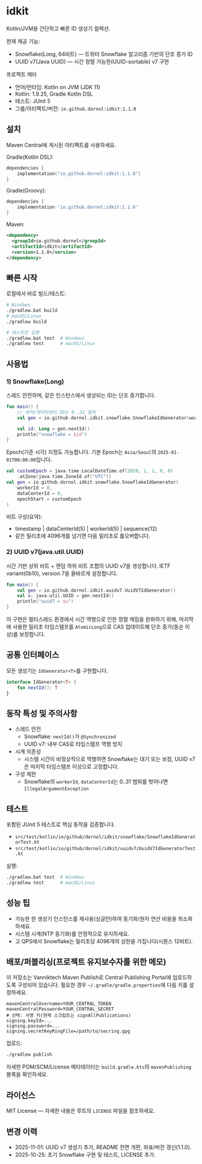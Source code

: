 # idkit

Kotlin/JVM용 간단하고 빠른 ID 생성기 컬렉션.

현재 제공 기능:
- Snowflake(Long, 64비트) — 트위터 Snowflake 알고리즘 기반의 단조 증가 ID
- UUID v7(Java UUID) — 시간 정렬 가능한(UUID-sortable) v7 구현

프로젝트 메타
- 언어/런타임: Kotlin on JVM (JDK 11)
- Kotlin: 1.9.25, Gradle Kotlin DSL
- 테스트: JUnit 5
- 그룹/아티팩트/버전: `io.github.dornol:idkit:1.1.0`

## 설치
Maven Central에 게시된 아티팩트를 사용하세요.

Gradle(Kotlin DSL):
```kotlin
dependencies {
    implementation("io.github.dornol:idkit:1.1.0")
}
```

Gradle(Groovy):
```groovy
dependencies {
    implementation 'io.github.dornol:idkit:1.1.0'
}
```

Maven:
```xml
<dependency>
  <groupId>io.github.dornol</groupId>
  <artifactId>idkit</artifactId>
  <version>1.1.0</version>
</dependency>
```

## 빠른 시작
로컬에서 바로 빌드/테스트:
```bash
# Windows
./gradlew.bat build
# macOS/Linux
./gradlew build

# 테스트만 실행
./gradlew.bat test  # Windows
./gradlew test      # macOS/Linux
```

## 사용법
### 1) Snowflake(Long)
스레드 안전하며, 같은 인스턴스에서 생성되는 ID는 단조 증가합니다.

```kotlin
fun main() {
    // 워커/데이터센터 ID는 0..31 범위
    val gen = io.github.dornol.idkit.snowflake.SnowflakeIdGenerator(workerId = 1, dataCenterId = 2)

    val id: Long = gen.nextId()
    println("snowflake = $id")
}
```

Epoch(기준 시각) 지정도 가능합니다. 기본 Epoch는 `Asia/Seoul`의 `2025-01-01T00:00:00`입니다.
```kotlin
val customEpoch = java.time.LocalDateTime.of(2020, 1, 1, 0, 0)
    .atZone(java.time.ZoneId.of("UTC"))
val gen = io.github.dornol.idkit.snowflake.SnowflakeIdGenerator(
    workerId = 0,
    dataCenterId = 0,
    epochStart = customEpoch
)
```

비트 구성(요약):
- timestamp | dataCenterId(5) | workerId(5) | sequence(12)
- 같은 밀리초에 4096개를 넘기면 다음 밀리초로 롤오버합니다.

### 2) UUID v7(java.util.UUID)
시간 기반 상위 비트 + 랜덤 하위 비트 조합의 UUID v7을 생성합니다. IETF variant(0b10), version 7을 올바르게 설정합니다.

```kotlin
fun main() {
    val gen = io.github.dornol.idkit.uuidv7.UuidV7IdGenerator()
    val u: java.util.UUID = gen.nextId()
    println("uuid7 = $u")
}
```

이 구현은 멀티스레드 환경에서 시간 역행으로 인한 정렬 깨짐을 완화하기 위해, 마지막에 사용한 밀리초 타임스탬프를 `AtomicLong`으로 CAS 업데이트해 단조 증가(동순 이상)를 보장합니다.

## 공통 인터페이스
모든 생성기는 `IdGenerator<T>`를 구현합니다.

```kotlin
interface IdGenerator<T> {
    fun nextId(): T
}
```

## 동작 특성 및 주의사항
- 스레드 안전
  - Snowflake: `nextId()`가 `@Synchronized`
  - UUID v7: 내부 CAS로 타임스탬프 역행 방지
- 시계 의존성
  - 시스템 시간이 비정상적으로 역행하면 Snowflake는 대기 또는 보정, UUID v7은 마지막 타임스탬프 이상으로 고정합니다.
- 구성 제한
  - Snowflake의 `workerId`, `dataCenterId`는 0..31 범위를 벗어나면 `IllegalArgumentException`

## 테스트
포함된 JUnit 5 테스트로 핵심 동작을 검증합니다.
- `src/test/kotlin/io/github/dornol/idkit/snowflake/SnowflakeIdGeneratorTest.kt`
- `src/test/kotlin/io/github/dornol/idkit/uuidv7/UuidV7IdGeneratorTest.kt`

실행:
```bash
./gradlew.bat test  # Windows
./gradlew test      # macOS/Linux
```

## 성능 팁
- 가능한 한 생성기 인스턴스를 재사용(싱글턴)하여 동기화/원자 연산 비용을 최소화하세요.
- 시스템 시계(NTP 동기화)를 안정적으로 유지하세요.
- 고 QPS에서 Snowflake는 밀리초당 4096개의 상한을 가집니다(시퀀스 12비트).

## 배포/퍼블리싱(프로젝트 유지보수자를 위한 메모)
이 저장소는 Vanniktech Maven Publish로 Central Publishing Portal에 업로드하도록 구성되어 있습니다. 필요한 경우 `~/.gradle/gradle.properties`에 다음 키를 설정하세요.

```
mavenCentralUsername=YOUR_CENTRAL_TOKEN
mavenCentralPassword=YOUR_CENTRAL_SECRET
# 선택: 서명 키(현재 스크립트는 signAllPublications)
signing.keyId=...
signing.password=...
signing.secretKeyRingFile=/path/to/secring.gpg
```

업로드:
```bash
./gradlew publish
```

자세한 POM/SCM/License 메타데이터는 `build.gradle.kts`의 `mavenPublishing` 블록을 확인하세요.

## 라이선스
MIT License — 자세한 내용은 루트의 `LICENSE` 파일을 참조하세요.

## 변경 이력
- 2025-11-01: UUID v7 생성기 추가, README 전면 개편, 좌표/버전 갱신(1.1.0).
- 2025-10-25: 초기 Snowflake 구현 및 테스트, LICENSE 추가.